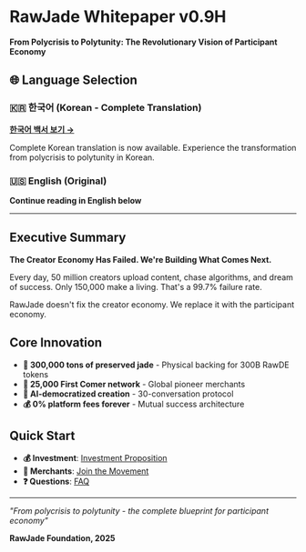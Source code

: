 ﻿# RawJade Whitepaper v0.9H

**From Polycrisis to Polytunity: The Revolutionary Vision of Participant Economy**

## 🌐 Language Selection

### 🇰🇷 한국어 (Korean - Complete Translation)
**[한국어 백서 보기 →](../ko/README.md)**

Complete Korean translation is now available. Experience the transformation from polycrisis to polytunity in Korean.

### 🇺🇸 English (Original)
**Continue reading in English below**

---

## Executive Summary

**The Creator Economy Has Failed. We're Building What Comes Next.**

Every day, 50 million creators upload content, chase algorithms, and dream of success. Only 150,000 make a living. That's a 99.7% failure rate.

RawJade doesn't fix the creator economy. We replace it with the participant economy.

## Core Innovation

* **💎 300,000 tons of preserved jade** - Physical backing for 300B RawDE tokens
* **🏪 25,000 First Comer network** - Global pioneer merchants  
* **🎨 AI-democratized creation** - 30-conversation protocol
* **💰 0% platform fees forever** - Mutual success architecture

## Quick Start

* **💰 Investment**: [Investment Proposition](part-5-movement/chapter-13-investment.md)
* **🏪 Merchants**: [Join the Movement](part-5-movement/chapter-14-join.md)
* **❓ Questions**: [FAQ](appendices/appendix-e-faq.md)

---

*"From polycrisis to polytunity - the complete blueprint for participant economy"*

**RawJade Foundation, 2025**
